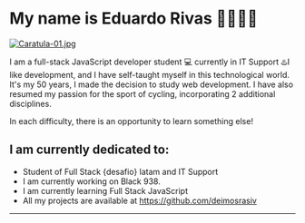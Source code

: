 # My name is Eduardo Rivas 👋👩🏾‍💻

[![Caratula-01.jpg](https://i.postimg.cc/2SLs98gh/Caratula-01.jpg)](https://postimg.cc/5X1K6142)

I am a full-stack JavaScript developer student 💻 currently in IT Support ♨️I like development, and I have self-taught myself in this technological world. It's my 50 years, I made the decision to study web development. I have also resumed my passion for the sport of cycling, incorporating 2 additional disciplines.
 
In each difficulty, there is an opportunity to learn something else!



## I am currently dedicated to:


- Student of Full Stack {desafio} latam and IT Support 
- I am currently working on Black 938.
- I am currently learning Full Stack JavaScript
- All my projects are available at https://github.com/deimosrasiv
___





